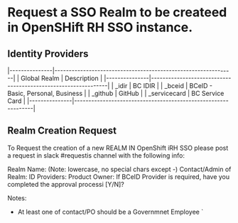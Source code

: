 # Request a SSO Realm to be createed in OpenSHift RH SSO instance.

## Identity Providers

|---------------|---------------------------------------------------------------|
| Global Realm  | Description                                                   |
|---------------|---------------------------------------------------------------|
| _idir         | BC IDIR                                                       |
| _bceid        | BCeID - Basic, Personal, Business                             |
| _github       | GitHub                                                        |
| _servicecard  | BC Service Card                                               |
|---------------|---------------------------------------------------------------|

## Realm Creation Request

To Request the creation of a new REALM IN OpenShift iRH SSO please post a request in slack #requestis channel with the following info:


Realm Name:                           (Note: lowercase, no special chars except -)
Contact/Admin of Realm:
ID Providers:
Product Owner:
If BCeID Provider is required, have you completed the approval processi [Y/N]?

Notes:
- At least one of contact/PO should be a Governmnet Employee
`
